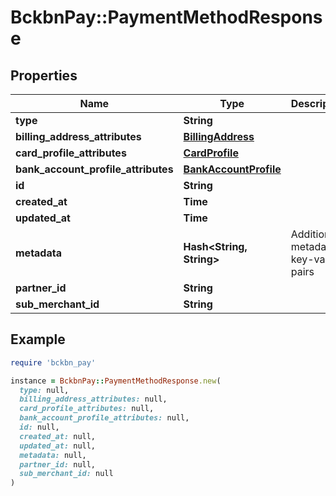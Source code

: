 # BckbnPay::PaymentMethodResponse

## Properties

| Name | Type | Description | Notes |
| ---- | ---- | ----------- | ----- |
| **type** | **String** |  |  |
| **billing_address_attributes** | [**BillingAddress**](BillingAddress.md) |  | [optional] |
| **card_profile_attributes** | [**CardProfile**](CardProfile.md) |  | [optional] |
| **bank_account_profile_attributes** | [**BankAccountProfile**](BankAccountProfile.md) |  | [optional] |
| **id** | **String** |  | [optional] |
| **created_at** | **Time** |  | [optional] |
| **updated_at** | **Time** |  | [optional] |
| **metadata** | **Hash&lt;String, String&gt;** | Additional metadata key-value pairs | [optional] |
| **partner_id** | **String** |  | [optional] |
| **sub_merchant_id** | **String** |  | [optional] |

## Example

```ruby
require 'bckbn_pay'

instance = BckbnPay::PaymentMethodResponse.new(
  type: null,
  billing_address_attributes: null,
  card_profile_attributes: null,
  bank_account_profile_attributes: null,
  id: null,
  created_at: null,
  updated_at: null,
  metadata: null,
  partner_id: null,
  sub_merchant_id: null
)
```

